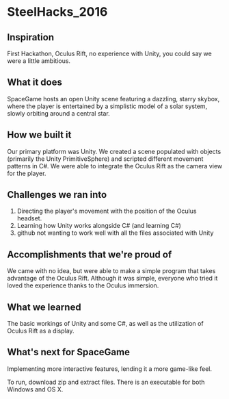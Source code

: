 # SteelHacks_2016

## Inspiration
First Hackathon, Oculus Rift, no experience with Unity, you could say we were a little ambitious.

## What it does
SpaceGame hosts an open Unity scene featuring a dazzling, starry skybox, where the player is entertained by a simplistic model of a solar system, slowly orbiting around a central star.

## How we built it
Our primary platform was Unity. We created a scene populated with objects (primarily the Unity PrimitiveSphere) and scripted different movement patterns in C#. We were able to integrate the Oculus Rift as the camera view for the player.

## Challenges we ran into
1. Directing the player's movement with the position of the Oculus headset.
2. Learning how Unity works alongside C# (and learning C#)
3. github not wanting to work well with all the files associated with Unity

## Accomplishments that we're proud of
We came with no idea, but were able to make a simple program that takes advantage of the Oculus Rift. Although it was simple, everyone who tried it loved the experience thanks to the Oculus immersion.

## What we learned
The basic workings of Unity and some C#, as well as the utilization of Oculus Rift as a display.

## What's next for SpaceGame
Implementing more interactive features, lending it a more game-like feel.



To run, download zip and extract files. There is an executable for both Windows and OS X.
